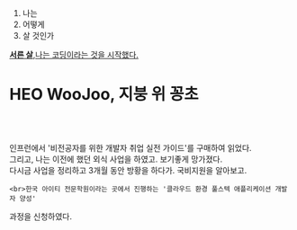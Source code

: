 
<html>
<head>
  <title>WEB1-WOOJOO HEO</title>
  <meta  charset="utf-8">
  <ol>
  <li> 나는</li>
  <li> 어떻게</li>
  <li> 살 것인가</li>
  </ol>
</head>
<body>
  <strong><u>서른 살</u></strong>,<a href="https://www.youtube.com/watch?v=V3pkC1hE-as&list=PLuHgQVnccGMDZP7FJ_ZsUrdCGH68ppvPb&index=14">나는 코딩이라는 것을 시작했다.</a>
  <h1>HEO WooJoo, 지붕 위 꽁초 </h1><br>
  <br><p>인프런에서 '비전공자를 위한 개발자 취업 실전 가이드'를 구매하여 읽었다.
    <br>그리고, 나는 이전에 했던 외식 사업을 하였고. 보기좋게 망가졌다.
    <br>다시금 사업을 정리하고 3개월 동안 방황을 하다가. 국비지원을 알아보고.</p>

    <br>한국 아이티 전문학원이라는 곳에서 진행하는 '클라우드 환경 풀스텍 애플리케이션 개발자 양성'
과정을 신청하였다.
</body>
</html>
